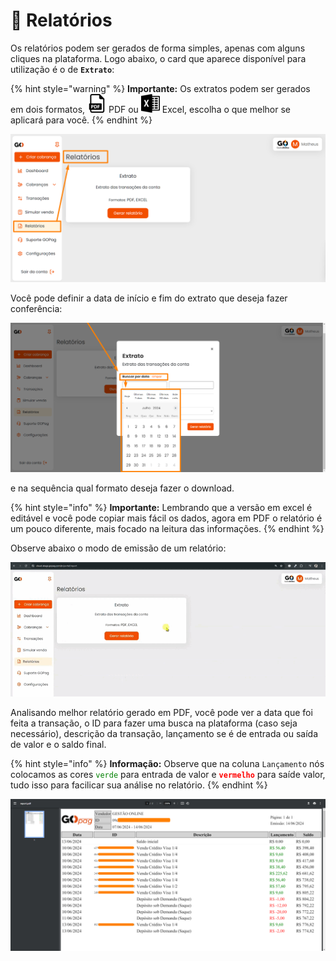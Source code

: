 # 🧾 Relatórios

Os relatórios podem ser gerados de forma simples, apenas com alguns cliques na plataforma. Logo abaixo, o card que aparece disponível para utilização é o de **`Extrato`**:

{% hint style="warning" %}
**Importante:** Os extratos podem ser gerados em dois formatos, <img src="/assets/prints/icon_pdf.png" alt="" data-size="line"> PDF ou <img src="/assets/prints/icon_excel.png" alt="" data-size="line"> Excel, escolha o que melhor se aplicará para você.
{% endhint %}

![](../assets/prints/relatorios_menu.png)

Você pode definir a data de início e fim do extrato que deseja fazer conferência:

![](../assets/prints/relatorios_menu_calendario.png)


 e na sequência qual formato deseja fazer o download.

{% hint style="info" %}
**Importante:** Lembrando que a versão em excel é editável e você pode copiar mais fácil os dados, agora em PDF o relatório é um pouco diferente, mais focado na leitura das informações.
{% endhint %}

Observe abaixo o modo de emissão de um relatório:

![](../assets/prints/relatorios_menu_gerar.gif)

Analisando melhor relatório gerado em PDF, você pode ver a data que foi feita a transação, o ID para fazer uma busca na plataforma (caso seja necessário), descrição da transação, lançamento se é de entrada ou saída de valor e o saldo final.

{% hint style="info" %}
**Informação:** Observe que na coluna `Lançamento` nós colocamos as cores <mark style="color:green;background-color:white;">`verde`</mark> para entrada de valor e <mark style="color:red;background-color:white;">**`vermelho`**</mark> para saíde valor, tudo isso para facilicar sua análise no relatório.
{% endhint %}

![](../assets/prints/relatorios_pdf_gerado.png)